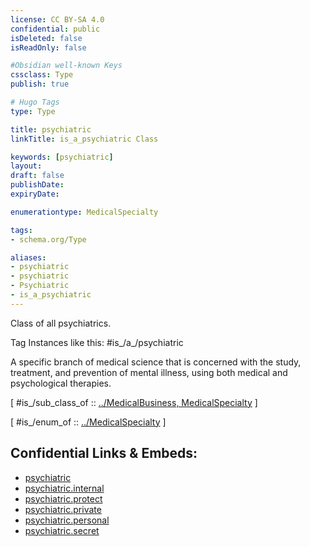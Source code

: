 ```yaml
---
license: CC BY-SA 4.0
confidential: public
isDeleted: false
isReadOnly: false

#Obsidian well-known Keys
cssclass: Type
publish: true

# Hugo Tags
type: Type

title: psychiatric
linkTitle: is_a_psychiatric Class

keywords: [psychiatric]
layout: 
draft: false
publishDate:
expiryDate: 

enumerationtype: MedicalSpecialty

tags:
- schema.org/Type

aliases:
- psychiatric
- psychiatric
- Psychiatric
- is_a_psychiatric
---
```


Class of all psychiatrics.

Tag Instances like this: 
#is_/a_/psychiatric

A specific branch of medical science that is concerned with the study, treatment, and prevention of mental illness, using both medical and psychological therapies.

[ #is_/sub_class_of :: [../MedicalBusiness, MedicalSpecialty](../MedicalBusiness,%20MedicalSpecialty) ]

[ #is_/enum_of :: [../MedicalSpecialty](../MedicalSpecialty) ]



## Confidential Links & Embeds: 
- [psychiatric](../../../../../../../_public/schema.org/Type/is_a_/organization/local_business/medical_business/psychiatric.md) 
- [psychiatric.internal](../../../../../../../_internal/schema.org/Type/is_a_/organization/local_business/medical_business/psychiatric.internal.md) 
- [psychiatric.protect](../../../../../../../_protect/schema.org/Type/is_a_/organization/local_business/medical_business/psychiatric.protect.md) 
- [psychiatric.private](../../../../../../../_private/schema.org/Type/is_a_/organization/local_business/medical_business/psychiatric.private.md) 
- [psychiatric.personal](../../../../../../../_personal/schema.org/Type/is_a_/organization/local_business/medical_business/psychiatric.personal.md) 
- [psychiatric.secret](../../../../../../../_secret/schema.org/Type/is_a_/organization/local_business/medical_business/psychiatric.secret.md) 

